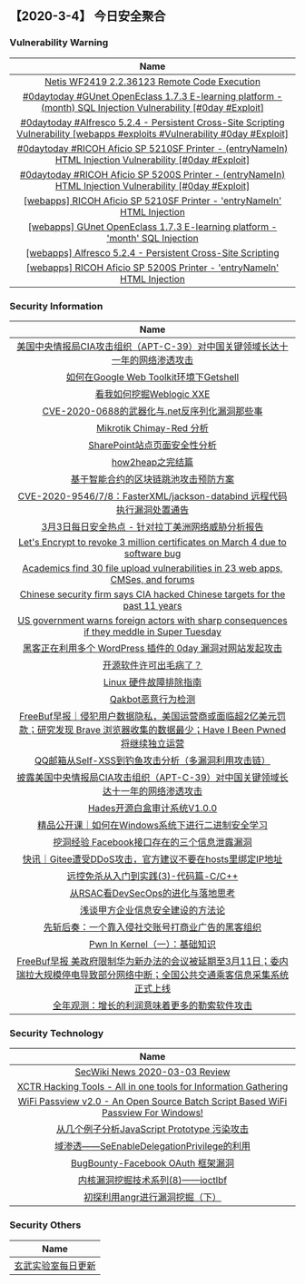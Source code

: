 
 ##   【2020-3-4】 今日安全聚合


###  						       							Vulnerability Warning

|                             Name                             |
| :----------------------------------------------------------: |
|[Netis WF2419 2.2.36123 Remote Code Execution](https://cxsecurity.com/issue/WLB-2020030011)|
|[#0daytoday #GUnet OpenEclass 1.7.3 E-learning platform - (month) SQL Injection Vulnerability [#0day #Exploit]](http://0day.today/exploits/34046)|
|[#0daytoday #Alfresco 5.2.4 - Persistent Cross-Site Scripting Vulnerability [webapps #exploits #Vulnerability #0day #Exploit]](http://0day.today/exploits/34047)|
|[#0daytoday #RICOH Aficio SP 5210SF Printer - (entryNameIn) HTML Injection Vulnerability [#0day #Exploit]](http://0day.today/exploits/34045)|
|[#0daytoday #RICOH Aficio SP 5200S Printer - (entryNameIn) HTML Injection Vulnerability [#0day #Exploit]](http://0day.today/exploits/34044)|
|[[webapps] RICOH Aficio SP 5210SF Printer - 'entryNameIn' HTML Injection](https://www.exploit-db.com/exploits/48164)|
|[[webapps] GUnet OpenEclass 1.7.3 E-learning platform - 'month' SQL Injection](https://www.exploit-db.com/exploits/48163)|
|[[webapps] Alfresco 5.2.4 - Persistent Cross-Site Scripting](https://www.exploit-db.com/exploits/48162)|
|[[webapps] RICOH Aficio SP 5200S Printer - 'entryNameIn' HTML Injection](https://www.exploit-db.com/exploits/48161)|

### 						        							Security Information
|                             Name                                    |
| :----------------------------------------------------------: |
|[美国中央情报局CIA攻击组织（APT-C-39）对中国关键领域长达十一年的网络渗透攻击](https://www.anquanke.com/post/id/200145)|
|[如何在Google Web Toolkit环境下Getshell](https://www.anquanke.com/post/id/199910)|
|[看我如何挖掘Weblogic XXE](https://www.anquanke.com/post/id/199703)|
|[CVE-2020-0688的武器化与.net反序列化漏洞那些事](https://www.anquanke.com/post/id/199921)|
|[Mikrotik Chimay-Red 分析](https://www.anquanke.com/post/id/200087)|
|[SharePoint站点页面安全性分析](https://www.anquanke.com/post/id/200027)|
|[how2heap之完结篇](https://www.anquanke.com/post/id/199468)|
|[基于智能合约的区块链跳池攻击预防方案](https://www.anquanke.com/post/id/198427)|
|[CVE-2020-9546/7/8：FasterXML/jackson-databind 远程代码执行漏洞处置通告](https://www.anquanke.com/post/id/200010)|
|[3月3日每日安全热点 - 针对拉丁美洲网络威胁分析报告](https://www.anquanke.com/post/id/200030)|
|[Let's Encrypt to revoke 3 million certificates on March 4 due to software bug](https://www.zdnet.com/article/lets-encrypt-to-revoke-3-million-certificates-on-march-4-due-to-bug/#ftag=RSSbaffb68)|
|[Academics find 30 file upload vulnerabilities in 23 web apps, CMSes, and forums](https://www.zdnet.com/article/academics-find-30-file-upload-vulnerabilities-in-23-web-apps-cmses-and-forums/#ftag=RSSbaffb68)|
|[Chinese security firm says CIA hacked Chinese targets for the past 11 years](https://www.zdnet.com/article/chinese-security-firm-says-cia-hacked-chinese-targets-for-the-past-11-years/#ftag=RSSbaffb68)|
|[US government warns foreign actors with sharp consequences if they meddle in Super Tuesday](https://www.zdnet.com/article/us-government-warns-foreign-actors-with-sharp-consequences-if-they-meddle-in-super-tuesday/#ftag=RSSbaffb68)|
|[黑客正在利用多个 WordPress 插件的 0day 漏洞对网站发起攻击](https://linux.cn/article-11955-1.html?utm_source=rss&utm_medium=rss)|
|[开源软件许可出毛病了？](https://linux.cn/article-11954-1.html?utm_source=rss&utm_medium=rss)|
|[Linux 硬件故障排除指南](https://linux.cn/article-11953-1.html?utm_source=rss&utm_medium=rss)|
|[Qakbot恶意行为检测](https://www.freebuf.com/articles/network/228047.html)|
|[FreeBuf早报｜侵犯用户数据隐私，美国运营商或面临超2亿美元罚款；研究发现 Brave 浏览器收集的数据最少；Have I Been Pwned 将继续独立运营](https://www.freebuf.com/news/229112.html)|
|[QQ邮箱从Self-XSS到钓鱼攻击分析（多漏洞利用攻击链）](https://www.freebuf.com/vuls/228042.html)|
|[披露美国中央情报局CIA攻击组织（APT-C-39）对中国关键领域长达十一年的网络渗透攻击](https://www.freebuf.com/articles/network/229066.html)|
|[Hades开源白盒审计系统V1.0.0](https://www.freebuf.com/sectool/228762.html)|
|[精品公开课｜如何在Windows系统下进行二进制安全学习](https://www.freebuf.com/open/228826.html)|
|[挖洞经验  Facebook接口存在的三个信息泄露漏洞](https://www.freebuf.com/vuls/227287.html)|
|[快讯｜Gitee遭受DDoS攻击，官方建议不要在hosts里绑定IP地址](https://www.freebuf.com/news/228942.html)|
|[远控免杀从入门到实践(3)-代码篇-C/C++](https://www.freebuf.com/articles/system/227463.html)|
|[从RSAC看DevSecOps的进化与落地思考](https://www.freebuf.com/articles/neopoints/228886.html)|
|[浅谈甲方企业信息安全建设的方法论](https://www.freebuf.com/articles/es/228582.html)|
|[先斩后奏：一个靠入侵社交账号打商业广告的黑客组织](https://www.freebuf.com/articles/system/227749.html)|
|[Pwn In Kernel（一）：基础知识](https://www.freebuf.com/articles/system/227357.html)|
|[FreeBuf早报  美政府限制华为新办法的会议被延期至3月11日；委内瑞拉大规模停电导致部分网络中断；全国公共交通乘客信息采集系统正式上线](https://www.freebuf.com/news/228928.html)|
|[全年观测：增长的利润意味着更多的勒索软件攻击](https://www.freebuf.com/news/228222.html)|

### 						        							Security  Technology
|                             Name                                    |
| :----------------------------------------------------------: |
|[SecWiki News 2020-03-03 Review](http://www.sec-wiki.com/?2020-03-03)|
|[XCTR Hacking Tools - All in one tools for Information Gathering](http://www.kitploit.com/2020/03/xctr-hacking-tools-all-in-one-tools-for.html)|
|[WiFi Passview v2.0 - An Open Source Batch Script Based WiFi Passview For Windows!](http://www.kitploit.com/2020/03/wifi-passview-v20-open-source-batch.html)|
|[从几个例子分析JavaScript Prototype 污染攻击](http://xz.aliyun.com/t/7293)|
|[域渗透——SeEnableDelegationPrivilege的利用](http://xz.aliyun.com/t/7289)|
|[BugBounty-Facebook OAuth 框架漏洞](http://xz.aliyun.com/t/7323)|
|[内核漏洞挖掘技术系列(8)——ioctlbf](http://xz.aliyun.com/t/7282)|
|[初探利用angr进行漏洞挖掘（下）](http://xz.aliyun.com/t/7275)|

### 						        							Security  Others
|                             Name                                    |
| :----------------------------------------------------------: |
|[玄武实验室每日更新](https://weibo.com/p/1006065582522936/wenzhang?from=page_100606_profile&wvr=6&mod=wenzhangmore)|

